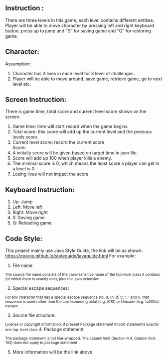 ## Instruction :
There are three levels in this game, each level contains different entities. <br/>
Player will be able to move character by pressing left and right keyboard button, 
press up to jump and "S" for saving game and "Q" for restoring game.

## Character:
Assumption:
1. Character has 3 lives in each level for 3 level of challenges.
2. Player will be able to move around, save game, retrieve game, go to next level etc.

## Screen Instruction:

There is game time, total score and current level score shown on the screen.<br/>
1. Game time: time will start record when the game begins.
2. Total score: this score will add up the current level and the previous levels score.
3. Current level score: record the current score<br />
Score: 
1. A initially score will be given based on target time in json file.<br />
2. Score will add up 100 when player kills a enemy.
3. The minimal score is 0, which means the least score a player can get in a level is 0.
4. Losing lives will not impact the score.

## Keyboard Instruction:
1. Up: Jump
2. Left: Move left
3. Right: Move right
4. S: Saving game
5. Q: Reloading game

## Code Style:
This project mainly use Java Style Guide, the link will be as shown:
https://google.github.io/styleguide/javaguide.html
For example:

1. File name

<small>The source file name consists of the case-sensitive name of the top-level class it contains (of which there is exactly one), plus the .java extension.</small>

2. Special escape sequences:

<small>For any character that has a special escape sequence (\b, \t, \n, \f, \r, \", \' and \\), that sequence is used rather than the corresponding octal (e.g. \012) or Unicode (e.g. \u000a) escape.</small>

3. Source file structure:

<small> License or copyright information, if present
        Package statement
        Import statements
        Exactly one top-level class</small>
4. Package statement

<small>The package statement is not line-wrapped. The column limit (Section 4.4, Column limit: 100) does not apply to package statement</small>

5. More information will be the link above.